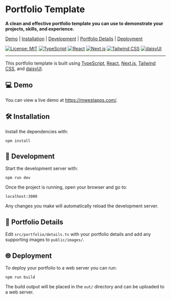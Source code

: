 # Portfolio Template

**A clean and effective portfolio template you can use to demonstrate your projects, skills, and experience.**

[Demo](#demo) |
[Installation](#installation) |
[Development](#development) |
[Portfolio Details](#portfolio-details) |
[Deployment](#deployment)

[![License: MIT](https://img.shields.io/badge/License-MIT-green)](https://opensource.org/licenses/MIT)
[![TypeScript](https://img.shields.io/badge/TypeScript-3178C6?logo=typescript&logoColor=white)](https://typescriptlang.org/)
[![React](https://img.shields.io/badge/React-20232A?logo=react)](https://react.dev/)
[![Next.js](https://img.shields.io/badge/Next.js-black?logo=next.js)](https://nextjs.org/)
[![Tailwind CSS](https://img.shields.io/badge/Tailwind%20CSS-38B2AC?logo=tailwind-css&logoColor=white)](https://tailwindcss.com/)
[![daisyUI](https://img.shields.io/badge/daisyUI-5A0EF8?logo=daisyui&logoColor=white)](https://daisyui.com/)

---

This portfolio template is built using [TypeScript](https://typescriptlang.org/), [React](https://react.dev/), [Next.js](https://nextjs.org/), [Tailwind CSS](https://tailwindcss.com/), and [daisyUI](https://daisyui.com/).

## 💻 Demo <a id="demo"></a>

You can view a live demo at https://mwestapps.com/.

## 🛠️ Installation <a id="installation"></a>

Install the dependencies with:

```
npm install
```

## 💾 Development <a id="development"></a>

Start the development server with:

```
npm run dev
```

Once the project is running, open your browser and go to:

```
localhost:3000
```

Any changes you make will automatically reload the development server.

## 📁 Portfolio Details <a id="portfolio-details"></a>

Edit `src/portfolio/details.ts` with your portfolio details and add any supporting images to `public/images/`.

## 🌐 Deployment <a id="deployment"></a>

To deploy your portfolio to a web server you can run:

```
npm run build
```

The build output will be placed in the `out/` directory and can be uploaded to a web server.
